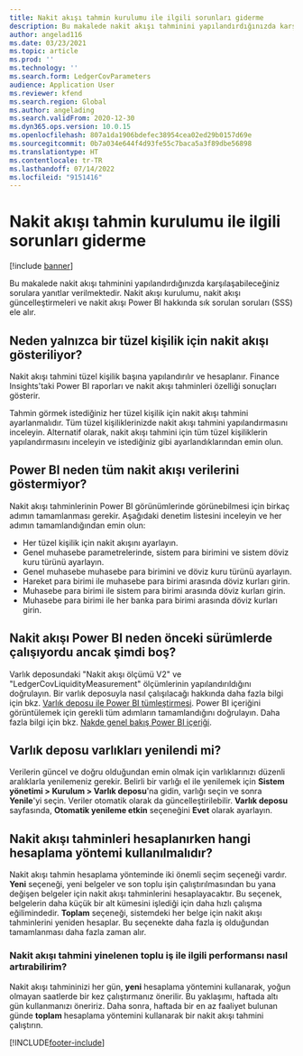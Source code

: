 ```yaml
---
title: Nakit akışı tahmin kurulumu ile ilgili sorunları giderme
description: Bu makalede nakit akışı tahminini yapılandırdığınızda karşılaşabileceğiniz sorulara yanıtlar verilmektedir. Nakit akışı kurulumu, nakit akışı güncelleştirmeleri ve nakit akışı Power BI hakkında sık sorulan soruları (SSS) ele alır.
author: angelad116
ms.date: 03/23/2021
ms.topic: article
ms.prod: ''
ms.technology: ''
ms.search.form: LedgerCovParameters
audience: Application User
ms.reviewer: kfend
ms.search.region: Global
ms.author: angelading
ms.search.validFrom: 2020-12-30
ms.dyn365.ops.version: 10.0.15
ms.openlocfilehash: 807a1da1906bdefec38954cea02ed29b0157d69e
ms.sourcegitcommit: 0b7a034e644f4d93fe55c7baca5a3f89dbe56898
ms.translationtype: HT
ms.contentlocale: tr-TR
ms.lasthandoff: 07/14/2022
ms.locfileid: "9151416"
---
```

# <a name="troubleshoot-cash-flow-forecasting-setup"></a>Nakit akışı tahmin kurulumu ile ilgili sorunları giderme

[!include [banner](../includes/banner.md)]

Bu makalede nakit akışı tahminini yapılandırdığınızda karşılaşabileceğiniz sorulara yanıtlar verilmektedir. Nakit akışı kurulumu, nakit akışı güncelleştirmeleri ve nakit akışı Power BI hakkında sık sorulan soruları (SSS) ele alır.

## <a name="why-is-cash-flow-shown-for-only-one-legal-entity"></a>Neden yalnızca bir tüzel kişilik için nakit akışı gösteriliyor?

Nakit akışı tahmini tüzel kişilik başına yapılandırılır ve hesaplanır. Finance Insights'taki Power BI raporları ve nakit akışı tahminleri özelliği sonuçları gösterir.

Tahmin görmek istediğiniz her tüzel kişilik için nakit akışı tahmini ayarlanmalıdır. Tüm tüzel kişiliklerinizde nakit akışı tahmini yapılandırmasını inceleyin. Alternatif olarak, nakit akışı tahmini için tüm tüzel kişiliklerin yapılandırmasını inceleyin ve istediğiniz gibi ayarlandıklarından emin olun.

## <a name="why-doesnt-power-bi-show-all-the-cash-flow-data"></a>Power BI neden tüm nakit akışı verilerini göstermiyor?

Nakit akışı tahminlerinin Power BI görünümlerinde görünebilmesi için birkaç adımın tamamlanması gerekir. Aşağıdaki denetim listesini inceleyin ve her adımın tamamlandığından emin olun:

- Her tüzel kişilik için nakit akışını ayarlayın.
- Genel muhasebe parametrelerinde, sistem para birimini ve sistem döviz kuru türünü ayarlayın.
- Genel muhasebe muhasebe para birimini ve döviz kuru türünü ayarlayın.
- Hareket para birimi ile muhasebe para birimi arasında döviz kurları girin.
- Muhasebe para birimi ile sistem para birimi arasında döviz kurları girin.
- Muhasebe para birimi ile her banka para birimi arasında döviz kurları girin.

## <a name="why-did-cash-flow-power-bi-work-in-previous-versions-but-is-now-blank"></a>Nakit akışı Power BI neden önceki sürümlerde çalışıyordu ancak şimdi boş?

Varlık deposundaki "Nakit akışı ölçümü V2" ve "LedgerCovLiquidityMeasurement" ölçümlerinin yapılandırıldığını doğrulayın. Bir varlık deposuyla nasıl çalışılacağı hakkında daha fazla bilgi için bkz. [Varlık deposu ile Power BI tümleştirmesi](../../fin-ops-core/dev-itpro/analytics/power-bi-integration-entity-store.md). Power BI içeriğini görüntülemek için gerekli tüm adımların tamamlandığını doğrulayın. Daha fazla bilgi için bkz. [Nakde genel bakış Power BI içeriği](Cash-Overview-Power-BI-content.md).

## <a name="have-the-entity-store-entities-been-refreshed"></a>Varlık deposu varlıkları yenilendi mi?

Verilerin güncel ve doğru olduğundan emin olmak için varlıklarınızı düzenli aralıklarla yenilemeniz gerekir. Belirli bir varlığı el ile yenilemek için **Sistem yönetimi \> Kurulum \> Varlık deposu**'na gidin, varlığı seçin ve sonra **Yenile**'yi seçin. Veriler otomatik olarak da güncelleştirilebilir. **Varlık deposu** sayfasında, **Otomatik yenileme etkin** seçeneğini **Evet** olarak ayarlayın.

## <a name="which-calculation-method-should-be-used-when-calculating-cash-flow-forecasts"></a>Nakit akışı tahminleri hesaplanırken hangi hesaplama yöntemi kullanılmalıdır?

Nakit akışı tahmin hesaplama yönteminde iki önemli seçim seçeneği vardır. **Yeni** seçeneği, yeni belgeler ve son toplu işin çalıştırılmasından bu yana değişen belgeler için nakit akışı tahminlerini hesaplayacaktır. Bu seçenek, belgelerin daha küçük bir alt kümesini işlediği için daha hızlı çalışma eğilimindedir. **Toplam** seçeneği, sistemdeki her belge için nakit akışı tahminlerini yeniden hesaplar. Bu seçenekte daha fazla iş olduğundan tamamlanması daha fazla zaman alır.

### <a name="how-do-i-improve-the-performance-of-the-cash-flow-forecasting-recurring-batch-job"></a>Nakit akışı tahmini yinelenen toplu iş ile ilgili performansı nasıl artırabilirim?

Nakit akışı tahmininizi her gün, **yeni** hesaplama yöntemini kullanarak, yoğun olmayan saatlerde bir kez çalıştırmanız önerilir. Bu yaklaşımı, haftada altı gün kullanmanızı öneririz. Daha sonra, haftada bir en az faaliyet bulunan günde **toplam** hesaplama yöntemini kullanarak bir nakit akışı tahmini çalıştırın.

[!INCLUDE[footer-include](../../includes/footer-banner.md)]


